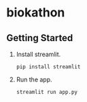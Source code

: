 # biokathon

## Getting Started

1.  Install streamlit.

    ```
    pip install streamlit
    ```

2.  Run the app.

    ```
    streamlit run app.py
    ```
    
